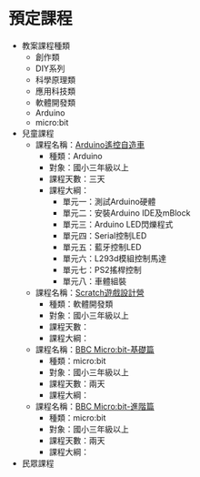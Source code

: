 # 預定課程
+ 教案課程種類
  - 創作類
  - DIY系列
  - 科學原理類
  - 應用科技類
  - 軟體開發類
  - Arduino
  - micro:bit
+ 兒童課程
  - 課程名稱：[Arduino遙控自造車](Ready)
    - 種類：Arduino
    - 對象：國小三年級以上
    - 課程天數：三天
    - 課程大綱：
      - 單元一：測試Arduino硬體
      - 單元二：安裝Arduino IDE及mBlock
      - 單元三：Arduino LED閃爍程式
      - 單元四：Serial控制LED
      - 單元五：藍牙控制LED
      - 單元六：L293d模組控制馬達
      - 單元七：PS2搖桿控制
      - 單元八：車體組裝
  - 課程名稱：[Scratch遊戲設計營](soon)
    - 種類：軟體開發類
    - 對象：國小三年級以上
    - 課程天數：
    - 課程大綱：
  - 課程名稱：[BBC Micro:bit-基礎篇](soon)
    - 種類：micro:bit
    - 對象：國小三年級以上
    - 課程天數：兩天
    - 課程大綱：
  - 課程名稱：[BBC Micro:bit-進階篇](soon)
    - 種類：micro:bit
    - 對象：國小三年級以上
    - 課程天數：兩天
    - 課程大綱：
+ 民眾課程
